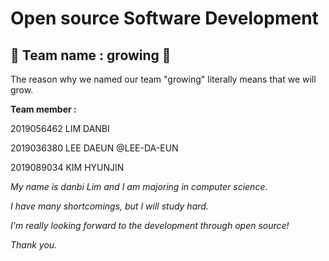 # Open source Software Development
## :deciduous_tree: Team name : growing :deciduous_tree:

The reason why we named our team "growing" literally means that we will grow.

**Team member :**

2019056462 LIM DANBI

2019036380 LEE DAEUN @LEE-DA-EUN

2019089034 KIM HYUNJIN

_My name is danbi Lim and I am majoring in computer science._

_I have many shortcomings, but I will study hard._

_I'm really looking forward to the development through open source!_

_Thank you._
